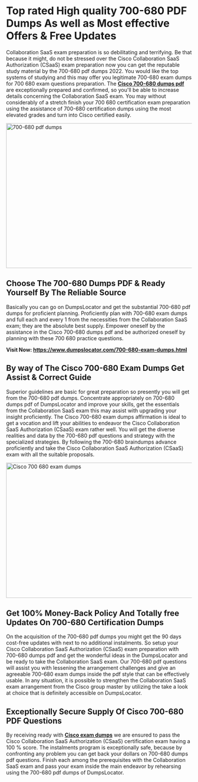 <h1><strong>Top rated High quality 700-680 PDF Dumps As well as Most effective Offers &amp; Free Updates</strong></h1>
<p>Collaboration SaaS exam preparation is so debilitating and terrifying. Be that because it might, do not be stressed over the Cisco Collaboration SaaS Authorization (CSaaS) exam preparation now you can get the reputable study material by the 700-680 pdf dumps 2022. You would like the top systems of studying and this may offer you legitimate 700-680 exam dumps for 700 680 exam questions preparation. The <strong><a href="https://www.dumpslocator.com/700-680-exam-dumps.html">Cisco 700-680 dumps pdf</a></strong> are exceptionally prepared and confirmed, so you'll be able to increase details concerning the Collaboration SaaS exam. You may without considerably of a stretch finish your 700 680 certification exam preparation using the assistance of 700-680 certification dumps using the most elevated grades and turn into Cisco certified easily.</p>
<p><img src="https://i.ibb.co/SKhFh8d/Pastel-Purple-Computer-UI-Class-Syllabus-Education-Presentation.png" alt="700-680 pdf dumps" width="700" height="393" /></p>
<h2><strong>Choose The 700-680 Dumps PDF &amp; Ready Yourself By The Reliable Source</strong></h2>
<p>Basically you can go on DumpsLocator and get the substantial 700-680 pdf dumps for proficient planning. Proficiently plan with 700-680 exam dumps and full each and every 1 from the necessities from the Collaboration SaaS exam; they are the absolute best supply. Empower oneself by the assistance in the Cisco 700-680 dumps pdf and be authorized oneself by planning with these 700 680 practice questions.</p>
<p><strong>Visit Now: <a href="https://www.dumpslocator.com/700-680-exam-dumps.html">https://www.dumpslocator.com/700-680-exam-dumps.html</a></strong></p>
<h2><strong>By way of The Cisco 700-680 Exam Dumps Get Assist &amp; Correct Guide</strong></h2>
<p>Superior guidelines are basic for great preparation so presently you will get from the 700-680 pdf dumps. Concentrate appropriately on 700-680 dumps pdf of DumpsLocator and improve your skills, get the essentials from the Collaboration SaaS exam this may assist with upgrading your insight proficiently. The Cisco 700-680 exam dumps affirmation is ideal to get a vocation and lift your abilities to endeavor the Cisco Collaboration SaaS Authorization (CSaaS) exam rather well. You will get the diverse realities and data by the 700-680 pdf questions and strategy with the specialized strategies. By following the 700-680 braindumps advance proficiently and take the Cisco Collaboration SaaS Authorization (CSaaS) exam with all the suitable proposals.</p>
<p><a href="https://www.dumpslocator.com/700-680-exam-dumps.html"><img src="https://i.ibb.co/NtZbgjG/Blue-and-White-Medical-Dental-Clinic-Facebook-Ad.png" alt="Cisco 700 680 exam dumps" width="700" height="367" /></a></p>
<h2><strong>Get 100% Money-Back Policy And Totally free Updates On 700-680 Certification Dumps</strong></h2>
<p>On the acquisition of the 700-680 pdf dumps you might get the 90 days cost-free updates with next to no additional instalments. So setup your Cisco Collaboration SaaS Authorization (CSaaS) exam preparation with 700-680 dumps pdf and get the wonderful ideas in the DumpsLocator and be ready to take the Collaboration SaaS exam. Our 700-680 pdf questions will assist you with lessening the arrangement challenges and give an agreeable 700-680 exam dumps inside the pdf style that can be effectively usable. In any situation, it is possible to strengthen the Collaboration SaaS exam arrangement from the Cisco group master by utilizing the take a look at choice that is definitely accessible on DumpsLocator.</p>
<h2><strong>Exceptionally Secure Supply Of Cisco 700-680 PDF Questions</strong></h2>
<p>By receiving ready with <strong><a href="https://www.dumpslocator.com/cisco-exams.html">Cisco exam dumps</a></strong> we are ensured to pass the Cisco Collaboration SaaS Authorization (CSaaS) certification exam having a 100 % score. The instalments program is exceptionally safe, because by confronting any problem you can get back your dollars on 700-680 dumps pdf questions. Finish each among the prerequisites with the Collaboration SaaS exam and pass your exam inside the main endeavor by rehearsing using the 700-680 pdf dumps of DumpsLocator.</p>
